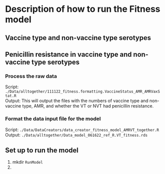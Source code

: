 # Description of how to run the Fitness model 
## Vaccine type and non-vaccine type serotypes

## Penicillin resistance in vaccine type and non-vaccine type serotypes
### Process the raw data
Script: ```./Data/alltogether/111122_fitness.formatting.VaccineStatus_AMR_AMRVaxStat.R```<br />
Output: This will output the files with the numbers of vaccine type and non-vaccine type, AMR, and whether the VT or NVT had penicillin resistance. <br />

### Format the data input file for the model
Script: ```./Data/DataCreators/data_creator_fitness_model_AMRVT_together.R```<br />
Output: ```./Data/alltogether/Data_model_061622_ref_R.VT_fitness.rds```<br />

## Set up to run the model
1) mkdir ```RunModel```
2) 
